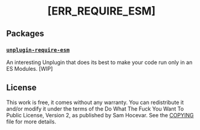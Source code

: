 <h1 align="center">[ERR_REQUIRE_ESM]</h1>

## Packages

<!-- ### `only-allow-esm` -->

### [`unplugin-require-esm`](/packages/unplugin-require-esm/)

An interesting Unplugin that does its best to make your code run only in an ES Modules. [WIP]

## License

This work is free, it comes without any warranty. You can redistribute it and/or modify it under the
terms of the Do What The Fuck You Want To Public License, Version 2,
as published by Sam Hocevar. See the [COPYING](COPYING) file for more details.
